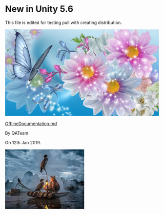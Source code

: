  

# New in Unity 5.6 

 This file is edited for testing pull with creating distribution. 

 ![abc](Images/301805_5c78de84bb171e0bd0de07ce.jpg) 

 [OfflineDocumentation.md](OfflineDocumentation.md) 

 By QATeam 

 On 12th Jan 2019. 

 

 ![](Images/waterbird_5c74fc03bf9f0a0194bb1e30.jpeg)